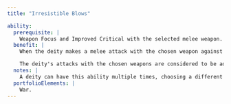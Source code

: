 ```yaml
---
title: "Irresistible Blows"

ability:
  prerequisite: |
    Weapon Focus and Improved Critical with the selected melee weapon.
  benefit: |
    When the deity makes a melee attack with the chosen weapon against a creature, resolve the attack as a melee touch attack (the weapon blow ignores armor and natural armor bonuses). If the weapon hits, the creature struck must make a Fortitude save (DC 10 + the deity's Constitution modifier + the deity's divine rank) or be stunned for {% die_roll 1 10 0 %} rounds.

    The deity's attacks with the chosen weapons are considered to be adamantine for purposes of bypassing damage reduction and hardness.
  notes: |
    A deity can have this ability multiple times, choosing a different kind of weapon each time.
  portfolioElements: |
    War.
---
```

